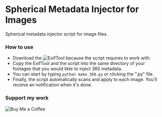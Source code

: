 # Spherical Metadata Injector for Images
Spherical metadata injector script for image files.

### How to use
- Download the ![ExifTool](https://exiftool.org/) because the script requires to work with.
- Copy the ExifTool and the script into the same directory of your footages that you would likte to inject 360 metadata.
- You can start by typing `python make_360.py` or clicking the ".py" file.
- Finally, the script automatically scans and apply to each image. You'll receive an notification when it's done.

### Support my work
![Buy Me a Coffee](https://buymeacoffee.com/ozbanatakan)
